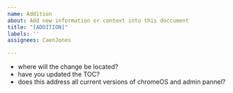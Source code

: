 ```yaml
---
name: Addition
about: Add new information or context into this doccument
title: "[ADDITION]"
labels: ''
assignees: CaenJones

---
```


- where will the change be located?
- have you updated the TOC?
- does this address all current versions of chromeOS and admin pannel?
